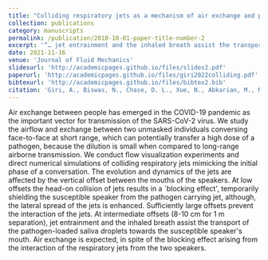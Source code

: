 ```yaml
---
title: "Colliding respiratory jets as a mechanism of air exchange and pathogen transport during conversations"
collection: publications
category: manuscripts
permalink: /publication/2010-10-01-paper-title-number-2
excerpt: '“… jet entrainment and the inhaled breath assist the transport of the pathogen-loaded saliva droplets towards the susceptible speaker’s mouth. Air exchange is expected, in spite of the blocking effect arising from the interaction of the respiratory jets.”'
date: 2021-11-16
venue: 'Journal of Fluid Mechanics'
slidesurl: 'http://academicpages.github.io/files/slides2.pdf'
paperurl: 'http://academicpages.github.io/files/giri2022colliding.pdf'
bibtexurl: 'http://academicpages.github.io/files/bibtex2.bib'
citation: 'Giri, A., Biswas, N., Chase, D. L., Xue, N., Abkarian, M., Mendez, S., ... & Stone, H. A. (2022). Colliding respiratory jets as a mechanism of air exchange and pathogen transport during conversations. Journal of Fluid Mechanics, 930, R1.'
---
```


Air exchange between people has emerged in the COVID-19 pandemic as the important vector for transmission of the SARS-CoV-2 virus. We study the airflow and exchange between two unmasked individuals conversing face-to-face at short range, which can potentially transfer a high dose of a pathogen, because the dilution is small when compared to long-range airborne transmission. We conduct flow visualization experiments and direct numerical simulations of colliding respiratory jets mimicking the initial phase of a conversation. The evolution and dynamics of the jets are affected by the vertical offset between the mouths of the speakers. At low offsets the head-on collision of jets results in a `blocking effect', temporarily shielding the susceptible speaker from the pathogen carrying jet, although, the lateral spread of the jets is enhanced. Sufficiently large offsets prevent the interaction of the jets. At intermediate offsets (8-10 cm for 1 m separation), jet entrainment and the inhaled breath assist the transport of the pathogen-loaded saliva droplets towards the susceptible speaker's mouth. Air exchange is expected, in spite of the blocking effect arising from the interaction of the respiratory jets from the two speakers.